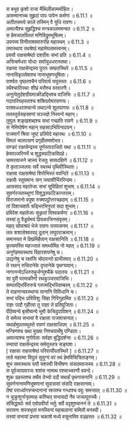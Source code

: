 
स बभूव कृशो राजा मैथिलीकाममोहितः।  
असम्मानाच्च सुहृदां पापः पापेन कर्मणा ॥ 6.11.1 ॥   
अतीतसमये काले तस्मिन् वै युधि रावणः।  
अमात्यैश्च सुहृद्धिश्च मन्त्रकालममन्यत ॥ 6.11.2 ॥   
स हेमजालविततं मणिविद्रुमभूषितम्।  
उपगम्य विनीताश्वमारुरोह महारथम् ॥ 6.11.3 ॥   
तमास्थाय रथश्रेष्ठं महामेघसमस्वनम्।  
प्रययौ राक्षसश्रेष्ठो दशग्रीवः सभां प्रति ॥ 6.11.4 ॥   
असिचर्मधरा योधाः सर्वायुधधरास्तथा।  
राक्षसा राक्षसेन्द्रस्य पुरतः सम्प्रतस्थिरे ॥ 6.11.5 ॥   
नानाविकृतवेषाश्च नानाभूषणभूषिताः।  
पार्श्वतः पृष्ठतश्चैनं परिवार्य ययुस्ततः ॥ 6.11.6 ॥   
रथैश्चातिरथाः शीघ्रं मत्तैश्च वरवारणैः।  
अनूत्पेतुर्दशग्रीवमाक्रीडद्भिश्च वाजिभिः ॥ 6.11.7 ॥   
गदापरिघहस्ताश्च शक्तितोमरपाणयः।  
परश्वधधराश्चान्ये तथाऽन्ये शूलपाणयः ॥ 6.11.8 ॥   
ततस्तूर्यसहस्राणां सञ्जज्ञे निस्वनो महान्।  
तुमुलः शङ्खशब्दश्च सभां गच्छति रावणे ॥ 6.11.9 ॥   
स नेमिघोषेण महान् सहसाऽभिविनादयन्।  
राजमार्गं श्रिया जुष्टं प्रतिपेदे महारथः ॥ 6.11.10 ॥   
विमलं चातपत्राणं प्रगृहीतमशोभत।  
पाण्डरं राक्षसेन्द्रस्य पूर्णस्ताराधिपो यथा ॥ 6.11.11 ॥   
हेममञ्जरिगर्भे च शुद्धस्फटिकविग्रहे।  
चामरव्यजने चास्य रेजतुः सव्यदक्षिणे ॥ 6.11.12 ॥   
ते कृताञ्जलयः सर्वे रथस्थं पृथिवीस्थिताः।  
राक्षसा राक्षसश्रेष्ठं शिरोभिस्तं ववन्दिरे ॥ 6.11.13 ॥   
राक्षसैः स्तूयमानः सन् जयाशीर्भिररिन्दमः।  
आससाद महातेजाः सभां सुविहितां शुभाम् ॥ 6.11.14 ॥   
सुवर्णरजतस्थूणां विशुद्धस्फटिकान्तराम्।  
विराजमानो वपुषा रुक्मपट्टोत्तरच्छदाम् ॥ 6.11.15 ॥   
तां पिशाचशतैः षड्भिरभिगुप्तां सदा शुभाम्।  
प्रविवेश महातेजाः सुकृतां विश्वकर्मणा ॥ 6.11.16 ॥   
तस्यां तु वैडूर्यमयं प्रियकाजिनसंवृतम्।  
महत् सोपाश्रयं भेजे रावणः परमासनम् ॥ 6.11.17 ॥   
ततः शशासेश्वरवद् दूतान् लघुपराक्रमान्।  
समानयत मे क्षिप्रमिहैतान् राक्षसानिति ॥ 6.11.18 ॥   
कृत्यमस्ति महज्जातं समर्थ्यमिह नो महत् ॥ 6.11.19 ॥   
अनुगेहमवस्थाय विहारशयनेषु च।  
उद्यानेषु च रक्षांसि चोदयन्तो ह्यभीतवत् ॥ 6.11.20 ॥   
ते रथान् रुचिरानेके दृप्तानेके पृथग्घयान्।  
नागानन्येऽधिरुरुहुर्जग्मुश्चैके पदातयः ॥ 6.11.21 ॥   
सा पुरी परमाकीर्णा रथकुञ्जरवाजिभिः।  
सम्पतद्भिर्विरुरुचे गरुत्मद्भिरिवाम्बरम् ॥ 6.11.22 ॥   
ते वाहनान्यवस्थाप्य यानानि विविधानि च।  
सभां पद्भिः प्रविविशुः सिंहा गिरिगुहामिव ॥ 6.11.23 ॥   
राज्ञः पादौ गृहीत्वा तु राज्ञा ते प्रतिपूजिताः।  
पीठेष्वन्ये बृसीष्वन्ये भूमौ केचिदुपाविशन् ॥ 6.11.24 ॥   
ते समेत्य सभायां वै राक्षसा राजशासनात्।  
यथार्हमुपतस्थुस्ते रावणं राक्षसाधिपम् ॥ 6.11.25 ॥   
मन्त्रिणश्च यथा मुख्या निश्चयार्थेषु पण्डिताः।  
अमात्याश्च गुणोपेताः सर्वज्ञा बुद्धिदर्शनाः ॥ 6.11.26 ॥   
रम्यायां राक्षसेन्द्रस्य समेयुस्तत्र सङ्घशः।  
[ राक्षसा राक्षसश्रेष्ठं परिवार्योपतस्थिरे ] ॥ 6.11.27 ॥   
ततो महात्मा विपुलं सुयुग्यं वरं रथं हेमविचित्रिताङ्गम्।  
शुभं समास्थाय ययौ यशस्वी विभीषणः संसदमग्रजस्य ॥ 6.11.28 ॥   
स पूर्वजायावरजः शशंस नामाथ पश्चाच्चरणौ ववन्दे।  
शुकः प्रहस्तश्च तथैव तेभ्यो ददौ यथार्हं पृथगासनानि ॥ 6.11.29 ॥   
सुवर्णनानामणिभूषणानां सुवाससां संसदि राक्षसानाम्।  
तेषां परार्ध्यागरुचन्दनानां स्रजश्च गन्धाश्च ववुः समन्तात् ॥ 6.11.30 ॥   
न चुक्रुशुर्नानृतमाह कश्चित् सभासदो नैव जजल्पुरुच्चैः।  
संसिद्धार्थाः सर्व एवोग्रवीर्या भर्तुः सर्वे ददृशुश्चाननं ते ॥ 6.11.31 ॥   
सरावणः शस्त्रभृतां मनस्विनां महाबलानां समितौ मनस्वी।  
तस्यां सभायां प्रभया चकाशे मध्ये वसूनामिव वज्रहस्तः ॥ 6.11.32 ॥   
